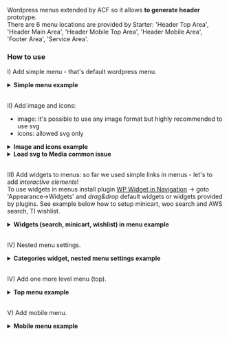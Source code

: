 Wordpress menus extended by ACF so it allows **to generate header** prototype.  
There are 6 menu locations are provided by Starter: 'Header Top Area', 'Header Main Area', 'Header Mobile Top Area', 'Header Mobile Area', 'Footer Area', 'Service Area'.  

### How to use
I) Add simple menu - that's default wordpress menu.
<details><summary><strong>Simple menu example</strong></summary>
  <a href="https://raw.githubusercontent.com/chyvak1831/starter_img/master/screenshots/menu/menu_simple.mp4">Download this video example</a><br>
  <img src="https://raw.githubusercontent.com/chyvak1831/starter_img/master/screenshots/menu/menu_simple.gif" alt="Menu Simple">
</details>
<br>

II) Add image and icons:
 * image: it's possible to use any image format but highly recommended to use svg
 * icons: allowed svg only
<details id="menu_img_icon"><summary><strong>Image and icons example</strong></summary>
  <a href="https://raw.githubusercontent.com/chyvak1831/starter_img/master/screenshots/menu/menu_img_icon.mp4">Download this video example</a><br>
  <img src="https://raw.githubusercontent.com/chyvak1831/starter_img/master/screenshots/menu/menu_img_icon.gif" alt="Menu Image Icon">
</details>
  <details><summary><strong>Load svg to Media common issue</strong></summary>
    If you sees this error 1 (on screenshot) while uploading svg into Media
    <img src="https://raw.githubusercontent.com/chyvak1831/starter_img/master/screenshots/images/svg_error.jpg" alt="Add svg problem">
   it means that svg is invalid. In most cases in svg file missing such first line 2 (on screenshot). Due svg is xml WordPress require xml declaration.
  </details>
<br>

III) Add widgets to menus: so far we used simple links in menus - let's to add *interactive elements*!  
To use widgets in menus install plugin [WP Widget in Navigation](https://github.com/chyvak1831/starter#-installation--usage) -> goto 'Appearance->Widgets' and *drag&drop* default widgets or widgets provided by plugins. 
See example below how to setup minicart, woo search and AWS search, TI wishlist.
<details id="widgets_example"><summary><strong>Widgets (search, minicart, wishlist) in menu example</strong></summary>
  <a href="https://raw.githubusercontent.com/chyvak1831/starter_img/master/screenshots/menu/menu_widgets.mp4">Download this video example</a>/<br>
  <img src="https://raw.githubusercontent.com/chyvak1831/starter_img/master/screenshots/menu/menu_widgets.gif" alt="Menu Image Icon">
</details>
<br>

IV) Nested menu settings.
<details><summary><strong>Categories widget, nested menu settings example</strong></summary>
  <a href="https://raw.githubusercontent.com/chyvak1831/starter_img/master/screenshots/menu/menu_nested.mp4">Download this video example</a><br>
  <img src="https://raw.githubusercontent.com/chyvak1831/starter_img/master/screenshots/menu/menu_nested.gif" alt="Menu Image Icon">
</details>
<br>

IV) Add one more level menu (top).
<details><summary><strong>Top menu example</strong></summary>
  <a href="https://raw.githubusercontent.com/chyvak1831/starter_img/master/screenshots/menu/menu_top.mp4">Download this video example</a><br>
  <img src="https://raw.githubusercontent.com/chyvak1831/starter_img/master/screenshots/menu/menu_top.gif" alt="Menu Image Icon">
</details>
<br>

V) Add mobile menu.
<details><summary><strong>Mobile menu example</strong></summary>
  <a href="https://raw.githubusercontent.com/chyvak1831/starter_img/master/screenshots/menu/menu_mobile.mp4">Download this video example</a><br>
  <img src="https://raw.githubusercontent.com/chyvak1831/starter_img/master/screenshots/menu/menu_mobile.gif" alt="Mobile Menu">
</details>